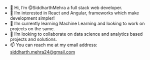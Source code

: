 - 👋 Hi, I’m @SiddharthMehra a full stack web developer. 
- 👀 I’m interested in React and Angular, frameworks which make development simpler!
- 🌱 I’m currently learning Machine Learning and looking to work on projects on the same.
- 💞️ I’m looking to collaborate on data science and analytics based projects and solutions.
- 📫 You can reach me at my email address: siddharth.mehra24@gmail.com

<!---
SiddharthMehra/SiddharthMehra is a ✨ special ✨ repository because its `README.md` (this file) appears on your GitHub profile.
You can click the Preview link to take a look at your changes.
--->
